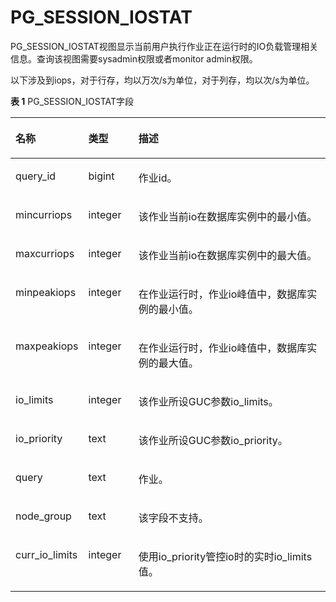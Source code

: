 # PG\_SESSION\_IOSTAT<a name="ZH-CN_TOPIC_0000001151882223"></a>

PG\_SESSION\_IOSTAT视图显示当前用户执行作业正在运行时的IO负载管理相关信息。查询该视图需要sysadmin权限或者monitor admin权限。

以下涉及到iops，对于行存，均以万次/s为单位，对于列存，均以次/s为单位。

**表 1**  PG\_SESSION\_IOSTAT字段

<a name="table44251753205113"></a>
<table><thead align="left"><tr id="row74251253135114"><th class="cellrowborder" valign="top" width="22%" id="mcps1.2.4.1.1"><p id="zh-cn_topic_0059777813_a54c6f4bf1ef74329935e7c5b3d44c568"><a name="zh-cn_topic_0059777813_a54c6f4bf1ef74329935e7c5b3d44c568"></a><a name="zh-cn_topic_0059777813_a54c6f4bf1ef74329935e7c5b3d44c568"></a>名称</p>
</th>
<th class="cellrowborder" valign="top" width="16%" id="mcps1.2.4.1.2"><p id="p6534121711119"><a name="p6534121711119"></a><a name="p6534121711119"></a>类型</p>
</th>
<th class="cellrowborder" valign="top" width="62%" id="mcps1.2.4.1.3"><p id="p3600141915115"><a name="p3600141915115"></a><a name="p3600141915115"></a>描述</p>
</th>
</tr>
</thead>
<tbody><tr id="row342520531514"><td class="cellrowborder" valign="top" width="22%" headers="mcps1.2.4.1.1 "><p id="p12493182175917"><a name="p12493182175917"></a><a name="p12493182175917"></a>query_id</p>
</td>
<td class="cellrowborder" valign="top" width="16%" headers="mcps1.2.4.1.2 "><p id="p188712711599"><a name="p188712711599"></a><a name="p188712711599"></a>bigint</p>
</td>
<td class="cellrowborder" valign="top" width="62%" headers="mcps1.2.4.1.3 "><p id="p649734055214"><a name="p649734055214"></a><a name="p649734055214"></a>作业id。</p>
</td>
</tr>
<tr id="row1542575314519"><td class="cellrowborder" valign="top" width="22%" headers="mcps1.2.4.1.1 "><p id="p105521817165815"><a name="p105521817165815"></a><a name="p105521817165815"></a>mincurriops</p>
</td>
<td class="cellrowborder" valign="top" width="16%" headers="mcps1.2.4.1.2 "><p id="p4284141315919"><a name="p4284141315919"></a><a name="p4284141315919"></a>integer</p>
</td>
<td class="cellrowborder" valign="top" width="62%" headers="mcps1.2.4.1.3 "><p id="p1129655119"><a name="p1129655119"></a><a name="p1129655119"></a>该作业当前io在数据库实例中的最小值。</p>
</td>
</tr>
<tr id="row1942515385119"><td class="cellrowborder" valign="top" width="22%" headers="mcps1.2.4.1.1 "><p id="p205811124195817"><a name="p205811124195817"></a><a name="p205811124195817"></a>maxcurriops</p>
</td>
<td class="cellrowborder" valign="top" width="16%" headers="mcps1.2.4.1.2 "><p id="p1497640125210"><a name="p1497640125210"></a><a name="p1497640125210"></a>integer</p>
</td>
<td class="cellrowborder" valign="top" width="62%" headers="mcps1.2.4.1.3 "><p id="p330412591709"><a name="p330412591709"></a><a name="p330412591709"></a>该作业当前io在数据库实例中的最大值。</p>
</td>
</tr>
<tr id="row7425253165116"><td class="cellrowborder" valign="top" width="22%" headers="mcps1.2.4.1.1 "><p id="p014123616582"><a name="p014123616582"></a><a name="p014123616582"></a>minpeakiops</p>
</td>
<td class="cellrowborder" valign="top" width="16%" headers="mcps1.2.4.1.2 "><p id="p1955701710595"><a name="p1955701710595"></a><a name="p1955701710595"></a>integer</p>
</td>
<td class="cellrowborder" valign="top" width="62%" headers="mcps1.2.4.1.3 "><p id="p13482355103"><a name="p13482355103"></a><a name="p13482355103"></a>在作业运行时，作业io峰值中，数据库实例的最小值。</p>
</td>
</tr>
<tr id="row17425145365113"><td class="cellrowborder" valign="top" width="22%" headers="mcps1.2.4.1.1 "><p id="p51961544205813"><a name="p51961544205813"></a><a name="p51961544205813"></a>maxpeakiops</p>
</td>
<td class="cellrowborder" valign="top" width="16%" headers="mcps1.2.4.1.2 "><p id="p8101719175920"><a name="p8101719175920"></a><a name="p8101719175920"></a>integer</p>
</td>
<td class="cellrowborder" valign="top" width="62%" headers="mcps1.2.4.1.3 "><p id="p01301251804"><a name="p01301251804"></a><a name="p01301251804"></a>在作业运行时，作业io峰值中，数据库实例的最大值。</p>
</td>
</tr>
<tr id="row1425105316514"><td class="cellrowborder" valign="top" width="22%" headers="mcps1.2.4.1.1 "><p id="p97950165816"><a name="p97950165816"></a><a name="p97950165816"></a>io_limits</p>
</td>
<td class="cellrowborder" valign="top" width="16%" headers="mcps1.2.4.1.2 "><p id="p204971840175217"><a name="p204971840175217"></a><a name="p204971840175217"></a>integer</p>
</td>
<td class="cellrowborder" valign="top" width="62%" headers="mcps1.2.4.1.3 "><p id="p150516461602"><a name="p150516461602"></a><a name="p150516461602"></a>该作业所设GUC参数io_limits。</p>
</td>
</tr>
<tr id="row742625316512"><td class="cellrowborder" valign="top" width="22%" headers="mcps1.2.4.1.1 "><p id="p7509655105820"><a name="p7509655105820"></a><a name="p7509655105820"></a>io_priority</p>
</td>
<td class="cellrowborder" valign="top" width="16%" headers="mcps1.2.4.1.2 "><p id="p1698824212593"><a name="p1698824212593"></a><a name="p1698824212593"></a>text</p>
</td>
<td class="cellrowborder" valign="top" width="62%" headers="mcps1.2.4.1.3 "><p id="p4879421203"><a name="p4879421203"></a><a name="p4879421203"></a>该作业所设GUC参数io_priority。</p>
</td>
</tr>
<tr id="row712214118017"><td class="cellrowborder" valign="top" width="22%" headers="mcps1.2.4.1.1 "><p id="p141231014013"><a name="p141231014013"></a><a name="p141231014013"></a>query</p>
</td>
<td class="cellrowborder" valign="top" width="16%" headers="mcps1.2.4.1.2 "><p id="p812341404"><a name="p812341404"></a><a name="p812341404"></a>text</p>
</td>
<td class="cellrowborder" valign="top" width="62%" headers="mcps1.2.4.1.3 "><p id="p20123312010"><a name="p20123312010"></a><a name="p20123312010"></a>作业。</p>
</td>
</tr>
<tr id="row99511941113518"><td class="cellrowborder" valign="top" width="22%" headers="mcps1.2.4.1.1 "><p id="p495111417356"><a name="p495111417356"></a><a name="p495111417356"></a>node_group</p>
</td>
<td class="cellrowborder" valign="top" width="16%" headers="mcps1.2.4.1.2 "><p id="p14951134117359"><a name="p14951134117359"></a><a name="p14951134117359"></a>text</p>
</td>
<td class="cellrowborder" valign="top" width="62%" headers="mcps1.2.4.1.3 "><p id="p14951241113511"><a name="p14951241113511"></a><a name="p14951241113511"></a>该字段不支持。</p>
</td>
</tr>
<tr id="row81239208537"><td class="cellrowborder" valign="top" width="22%" headers="mcps1.2.4.1.1 "><p id="p31231520115320"><a name="p31231520115320"></a><a name="p31231520115320"></a>curr_io_limits</p>
</td>
<td class="cellrowborder" valign="top" width="16%" headers="mcps1.2.4.1.2 "><p id="p1123192055315"><a name="p1123192055315"></a><a name="p1123192055315"></a>integer</p>
</td>
<td class="cellrowborder" valign="top" width="62%" headers="mcps1.2.4.1.3 "><p id="p19123102095313"><a name="p19123102095313"></a><a name="p19123102095313"></a>使用io_priority管控io时的实时io_limits值。</p>
</td>
</tr>
</tbody>
</table>

